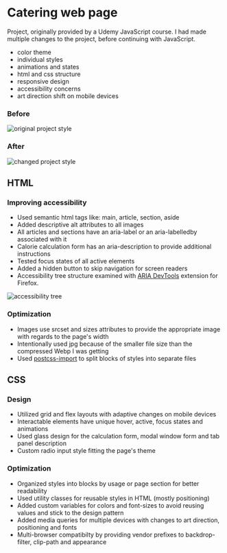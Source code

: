 # Catering web page

Project, originally provided by a Udemy JavaScript course. 
I had made multiple changes to the project, before continuing with JavaScript.

- color theme
- individual styles
- animations and states
- html and css structure
- responsive design
- accessibility concerns
- art direction shift on mobile devices

### Before

![original project style](https://drive.google.com/uc?id=12v0zTEXCeI-BVCOQp7G4QuYmwp_sZYwK)

### After

![changed project style](https://drive.google.com/uc?id=1NCsHU3nF4PtX2a8gmB5PMaHP2FC-F3CC)

## HTML

### Improving accessibility  

- Used semantic html tags like: main, article, section, aside
- Added descriptive alt attributes to all images
- All articles and sections have an aria-label or an aria-labelledby associated with it
- Calorie calculation form has an aria-description to provide additional instructions
- Tested focus states of all active elements
- Added a hidden button to skip navigation for screen readers
- Accessibility tree structure examined with [ARIA DevTools](https://addons.mozilla.org/en-US/firefox/addon/aria-devtools/) extension for Firefox.

![accessibility tree](https://drive.google.com/uc?id=1v3a5M5-JXdztVoC-H1-esCSQm4VF1rLA)

### Optimization
  
- Images use srcset and sizes attributes to provide the appropriate image with regards to the page's width
- Intentionally used jpg because of the smaller file size than the compressed Webp I was getting
- Used [postcss-import](https://github.com/postcss/postcss-import) to split blocks of styles into separate files

## CSS

### Design

- Utilized grid and flex layouts with adaptive changes on mobile devices
- Interactable elements have unique hover, active, focus states and animations
- Used glass design for the calculation form, modal window form and tab panel description
- Custom radio input style fitting the page's theme

### Optimization

- Organized styles into blocks by usage or page section for better readability
- Used utility classes for reusable styles in HTML (mostly positioning) 
- Added custom variables for colors and font-sizes to avoid reusing values and stick to the design pattern
- Added media queries for multiple devices with changes to art direction, positioning and fonts
-  Multi-browser compatibilty by providing vendor prefixes to backdrop-filter, clip-path and appearance